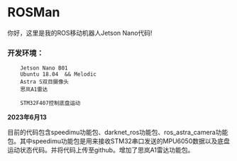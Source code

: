 # ROSMan
你好，这里是我的ROS移动机器人Jetson Nano代码!

### 开发环境：
        Jetson Nano B01
        Ubuntu 18.04  && Melodic
        Astra S双目摄像头
        思岚A1雷达

        STM32F407控制底盘运动

**2023年6月13**

目前的代码包含speedimu功能包、darknet_ros功能包、ros_astra_camera功能包。其中speedimu功能包是用来接收STM32串口发送的MPU6050数据以及底盘运动状态代码。并将代码上传至github。增加了思岚A1雷达功能包。
